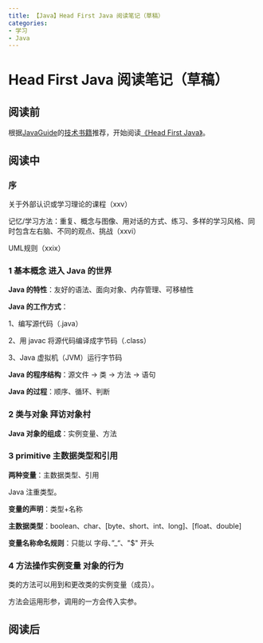 ```yaml
---
title: 【Java】Head First Java 阅读笔记（草稿）
categories:
- 学习
- Java
---
```


# Head First Java 阅读笔记（草稿）

## 阅读前

根据[JavaGuide](https://javaguide.cn/)的[技术书籍](https://javaguide.cn/books/java.html)推荐，开始阅读[《Head First Java》](https://book.douban.com/subject/2000732/)。

## 阅读中

### 序

关于外部认识或学习理论的课程（xxv）

记忆/学习方法：重复、概念与图像、用对话的方式、练习、多样的学习风格、同时包含左右脑、不同的观点、挑战（xxvi）

UML规则（xxix）

### 1 基本概念 进入 Java 的世界

**Java 的特性**：友好的语法、面向对象、内存管理、可移植性

**Java 的工作方式**：

1、编写源代码（.java）

2、用 javac 将源代码编译成字节码（.class）

3、Java 虚拟机（JVM）运行字节码

**Java 的程序结构**：源文件 -> 类 -> 方法 -> 语句

**Java 的过程**：顺序、循环、判断

### 2 类与对象 拜访对象村

**Java 对象的组成**：实例变量、方法

### 3 primitive 主数据类型和引用

**两种变量**：主数据类型、引用

Java 注重类型。

**变量的声明**：类型+名称

**主数据类型**：boolean、char、[byte、short、int、long]、[float、double]

**变量名称命名规则**：只能以 字母、”_“、"$" 开头

### 4 方法操作实例变量 对象的行为

类的方法可以用到和更改类的实例变量（成员）。

方法会运用形参，调用的一方会传入实参。

## 阅读后





























